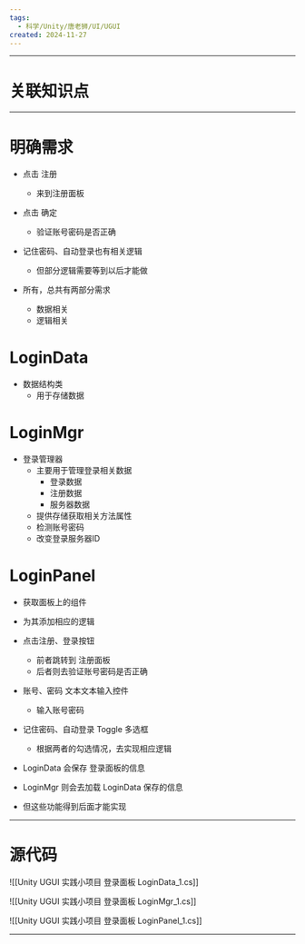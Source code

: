 ```yaml
---
tags:
  - 科学/Unity/唐老狮/UI/UGUI
created: 2024-11-27
---
```


---
# 关联知识点



---
# 明确需求

- 点击 注册
	- 来到注册面板
- 点击 确定
	- 验证账号密码是否正确
- 记住密码、自动登录也有相关逻辑
	- 但部分逻辑需要等到以后才能做

- 所有，总共有两部分需求
	- 数据相关
	- 逻辑相关
# LoginData

- 数据结构类
	- 用于存储数据
# LoginMgr

- 登录管理器
	- 主要用于管理登录相关数据
		- 登录数据
		- 注册数据
		- 服务器数据
	- 提供存储获取相关方法属性
	- 检测账号密码
	- 改变登录服务器ID
# LoginPanel

- 获取面板上的组件
- 为其添加相应的逻辑

- 点击注册、登录按钮
	- 前者跳转到 注册面板
	- 后者则去验证账号密码是否正确
- 账号、密码 文本文本输入控件
	- 输入账号密码
- 记住密码、自动登录 Toggle 多选框
	- 根据两者的勾选情况，去实现相应逻辑

- LoginData 会保存 登录面板的信息
- LoginMgr 则会去加载 LoginData 保存的信息
- 但这些功能得到后面才能实现

---
# 源代码

![[Unity UGUI 实践小项目 登录面板 LoginData_1.cs]]

![[Unity UGUI 实践小项目 登录面板 LoginMgr_1.cs]]

![[Unity UGUI 实践小项目 登录面板 LoginPanel_1.cs]]

---